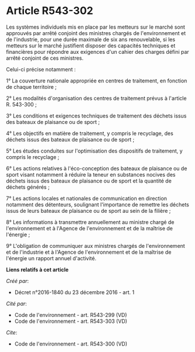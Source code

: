# Article R543-302

Les systèmes individuels mis en place par les metteurs sur le marché sont approuvés par arrêté conjoint des ministres chargés
de l'environnement et de l'industrie, pour une durée maximale de six ans renouvelable, si les metteurs sur le marché
justifient disposer des capacités techniques et financières pour répondre aux exigences d'un cahier des charges défini par
arrêté conjoint de ces ministres.

Celui-ci précise notamment :

1° La couverture nationale appropriée en centres de traitement, en fonction de chaque territoire ;

2° Les modalités d'organisation des centres de traitement prévus à l'article R. 543-300 ;

3° Les conditions et exigences techniques de traitement des déchets issus des bateaux de plaisance ou de sport ;

4° Les objectifs en matière de traitement, y compris le recyclage, des déchets issus des bateaux de plaisance ou de sport ;

5° Les études conduites sur l'optimisation des dispositifs de traitement, y compris le recyclage ;

6° Les actions relatives à l'éco-conception des bateaux de plaisance ou de sport visant notamment à réduire la teneur en
substances nocives des déchets issus des bateaux de plaisance ou de sport et la quantité de déchets générés ;

7° Les actions locales et nationales de communication en direction notamment des détenteurs, soulignant l'importance de
remettre les déchets issus de leurs bateaux de plaisance ou de sport au sein de la filière ;

8° Les informations à transmettre annuellement au ministre chargé de l'environnement et à l'Agence de l'environnement et de
la maîtrise de l'énergie ;

9° L'obligation de communiquer aux ministres chargés de l'environnement et de l'industrie et à l'Agence de l'environnement et
de la maîtrise de l'énergie un rapport annuel d'activité.

**Liens relatifs à cet article**

_Créé par_:

  - Décret n°2016-1840 du 23 décembre 2016 - art. 1

_Cité par_:

  - Code de l'environnement - art. R543-299 (VD)
  - Code de l'environnement - art. R543-303 (VD)

_Cite_:

  - Code de l'environnement - art. R543-300 (VD)
